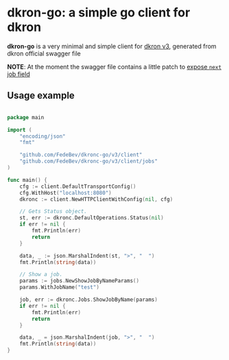 # dkron-go: a simple go client for dkron

**dkron-go** is a very minimal and simple client for [dkron v3](https://github.com/distribworks/dkron), generated from dkron official swagger file

**NOTE**: At the moment the swagger file contains a little patch to [expose `next` job field](https://github.com/distribworks/dkron/issues/990)

## Usage example

```go

package main

import (
    "encoding/json"
    "fmt"

    "github.com/FedeBev/dkronc-go/v3/client"
    "github.com/FedeBev/dkronc-go/v3/client/jobs"
)

func main() {
    cfg := client.DefaultTransportConfig()
    cfg.WithHost("localhost:8080")
    dkronc := client.NewHTTPClientWithConfig(nil, cfg)

    // Gets Status object.
    st, err := dkronc.DefaultOperations.Status(nil)
    if err != nil {
        fmt.Println(err)
        return
    }

    data, _ := json.MarshalIndent(st, ">", "  ")
    fmt.Println(string(data))

    // Show a job.
    params := jobs.NewShowJobByNameParams()
    params.WithJobName("test")

    job, err := dkronc.Jobs.ShowJobByName(params)
    if err != nil {
        fmt.Println(err)
        return
    }

    data, _ = json.MarshalIndent(job, ">", "  ")
    fmt.Println(string(data))
}


```
